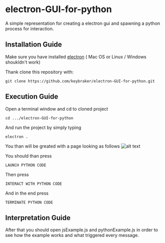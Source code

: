 # electron-GUI-for-python
A simple representation for  creating a electron gui and spawning a python process for interaction.

## Installation Guide

Make sure you have installed [electron](https://electron.atom.io) ( Mac OS or Linux / Windows shoukldn't work)

Thank clone this repository with:
```
git clone https://github.com/keybraker/electron-GUI-for-python.git
```

## Execution Guide


Open a terminal window and cd to cloned project
```
cd .../electron-GUI-for-python
```
And run the project by simply typing
```
electron .
```
You than will be greated with a page looking as follows
![alt text](https://raw.githubusercontent.com/keybraker/Lexical-Grammatical-Analyzer-for-Greek/master/greely%20logo.png)

You should than press 
```
LAUNCH PYTHON CODE
```
Then press 
```
INTERACT WITH PYTHON CODE
```
And in the end press 
```
TERMINATE PYTHON CODE
```

## Interpretation Guide

After that you should open jsExample.js and pythonExample.js in order to see how the example works and what triggered every message.